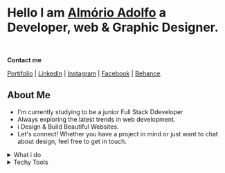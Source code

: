 # Hello I am [Almório Adolfo](https://almorio.github.io/my-portifolio/) a Developer, web & Graphic Designer.

<br>

**Contact me**

[Portifolio](https://almorio.github.io/my-portifolio/) | [Linkedin](https://www.linkedin.com/in/almorio-adolfo/) | [Instagram](https://www.instagram.com/almorioadolfo/) | [Facebook](https://web.facebook.com/profile.php?id=100091277516658) | [Behance](https://www.behance.net/almorioadolfo01).

## About Me

- I'm currently studying to be a junior Full Stack Ddeveloper
- Always exploring the latest trends in web development.
- i Design & Build Beautiful Websites.
- Let's connect! Whether you have a project in mind or just want to chat about design, feel free to get in touch.

<details>

<summary>What i do</summary>

<details>
<summary>Content Creation</summary>

- Content creation about design tips for daily posts [tasbizz.Graphic](https://web.facebook.com/profile.php?id=61556161880230).
</details>

<details> 
  <summary>Design</summary>

- Crafting visual designs and user experiences in [Figma](https://www.figma.com/).
- Checkout my design on [Behance](https://www.behance.net/almorioadolfo01).
</details>

<details> 
<summary>Development</summary>
</details>

</details>
<details> 
<summary>Techy Tools</summary>

**Frontend:** `HTML`, `CSS`, `JavaScript`,
**Backend** `Node.js`.
**Design:** `Adobe`, `Figma`, `Canva`
**Tools:** `git`, `VSCode`, `Notion`, `EdrawMind`

</details>
